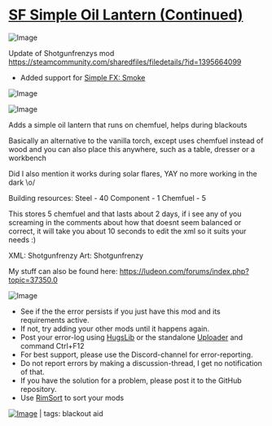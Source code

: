 # [SF Simple Oil Lantern (Continued)](https://steamcommunity.com/sharedfiles/filedetails/?id=2380996525)

![Image](https://i.imgur.com/buuPQel.png)

Update of Shotgunfrenzys mod
https://steamcommunity.com/sharedfiles/filedetails/?id=1395664099

- Added support for [Simple FX: Smoke](https://steamcommunity.com/sharedfiles/filedetails/?id=2574489704)

![Image](https://i.imgur.com/pufA0kM.png)
	
![Image](https://i.imgur.com/Z4GOv8H.png)

Adds a simple oil lantern that runs on chemfuel, helps during blackouts

Basically an alternative to the vanilla torch, except uses chemfuel instead of wood and you can also place this anywhere, such as a table, dresser or a workbench

Did I also mention it works during solar flares, YAY no more working in the dark \o/

Building resources:
Steel - 40
Component - 1
Chemfuel - 5

This stores 5 chemfuel and that lasts about 2 days, if i see any of you screaming in the comments about how that doesnt seem balanced or correct, it will take you about 10 seconds to edit the xml so it suits your needs :)

XML: Shotgunfrenzy
Art: Shotgunfrenzy

My stuff can also be found here: https://ludeon.com/forums/index.php?topic=37350.0

![Image](https://i.imgur.com/PwoNOj4.png)



-  See if the the error persists if you just have this mod and its requirements active.
-  If not, try adding your other mods until it happens again.
-  Post your error-log using [HugsLib](https://steamcommunity.com/workshop/filedetails/?id=818773962) or the standalone [Uploader](https://steamcommunity.com/sharedfiles/filedetails/?id=2873415404) and command Ctrl+F12
-  For best support, please use the Discord-channel for error-reporting.
-  Do not report errors by making a discussion-thread, I get no notification of that.
-  If you have the solution for a problem, please post it to the GitHub repository.
-  Use [RimSort](https://github.com/RimSort/RimSort/releases/latest) to sort your mods

 

[![Image](https://img.shields.io/github/v/release/emipa606/SFSimpleOilLantern?label=latest%20version&style=plastic&color=9f1111&labelColor=black)](https://steamcommunity.com/sharedfiles/filedetails/changelog/2380996525) | tags:  blackout aid
